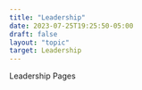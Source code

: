 ```yaml
---
title: "Leadership"
date: 2023-07-25T19:25:50-05:00
draft: false
layout: "topic"
target: Leadership
---
```


Leadership Pages